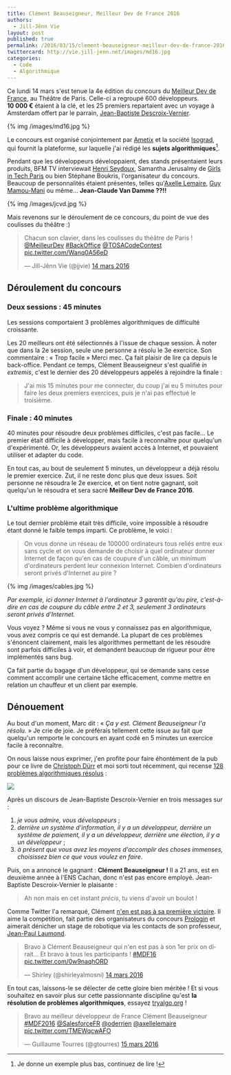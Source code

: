 ```yaml
---
title: Clément Beauseigneur, Meilleur Dev de France 2016
authors:
  - Jill-Jênn Vie
layout: post
published: true
permalink: /2016/03/15/clement-beauseigneur-meilleur-dev-de-france-2016/
twittercard: http://vie.jill-jenn.net/images/md16.jpg
categories:
  - Code
  - Algorithmique
---
```


Ce lundi 14 mars s'est tenue la 4e édition du concours du [Meilleur Dev de France](http://www.meilleurdevdefrance.com), au Théâtre de Paris. Celle-ci a regroupé 600 développeurs. **10 000 €** étaient à la clé, et les 25 premiers repartaient avec un voyage à Amsterdam offert par le parrain, [Jean-Baptiste Descroix-Vernier](https://fr.wikipedia.org/wiki/Rentabiliweb).

{% img /images/md16.jpg %}

Le concours est organisé conjointement par [Ametix](http://www.ametix.com) et la société [Isograd](http://www.isograd.com), qui fournit la plateforme, sur laquelle j'ai rédigé les **sujets algorithmiques**[^1].

 [^1]: Je donne un exemple plus bas, continuez de lire !

Pendant que les développeurs développaient, des stands présentaient leurs produits, BFM TV interviewait [Henri Seydoux](https://fr.wikipedia.org/wiki/Henri_Seydoux), Samantha Jerusalmy de [Girls in Tech Paris](http://gitparis.com/) ou bien Stéphane Boukris, l'organisateur du concours. Beaucoup de personnalités étaient présentes, telles qu'[Axelle Lemaire](https://fr.wikipedia.org/wiki/Axelle_Lemaire), [Guy Mamou-Mani](https://fr.wikipedia.org/wiki/Guy_Mamou-Mani) ou même… **Jean-Claude Van Damme ??!!**

{% img /images/jcvd.jpg %}

Mais revenons sur le déroulement de ce concours, du point de vue des coulisses du théâtre :)

<blockquote class="twitter-tweet" data-lang="fr"><p lang="fr" dir="ltr">Chacun son clavier, dans les coulisses du théâtre de Paris ! <a href="https://twitter.com/MeilleurDev">@MeilleurDev</a> <a href="https://twitter.com/hashtag/BackOffice?src=hash">#BackOffice</a> <a href="https://twitter.com/TOSACodeContest">@TOSACodeContest</a> <a href="https://t.co/Wanq0A56eD">pic.twitter.com/Wanq0A56eD</a></p>&mdash; Jill-Jênn Vie (@jjvie) <a href="https://twitter.com/jjvie/status/709433463062052864">14 mars 2016</a></blockquote> <script async src="//platform.twitter.com/widgets.js" charset="utf-8"></script>

## Déroulement du concours

### Deux sessions : 45 minutes

Les sessions comportaient 3 problèmes algorithmiques de difficulté croissante.

Les 20 meilleurs ont été sélectionnés à l'issue de chaque session. À noter que dans la 2e session, seule une personne a résolu le 3e exercice. Son commentaire : « Trop facile » Merci mec. Ça fait plaisir de lire ça depuis le back-office. Pendant ce temps, Clément Beauseigneur s'est qualifié *in extremis*, c'est le dernier des 20 développeurs appelés à rejoindre la finale :

> J'ai mis 15 minutes pour me connecter, du coup j'ai eu 5 minutes pour faire les deux premiers exercices, puis je n'ai pas effectué le troisième.

### Finale : 40 minutes

40 minutes pour résoudre deux problèmes difficiles, c'est pas facile… Le premier était difficile à développer, mais facile à reconnaître pour quelqu'un d'expérimenté. Or, les développeurs avaient accès à Internet, et pouvaient utiliser et adapter du code.

En tout cas, au bout de seulement 5 minutes, un développeur a déjà résolu le premier exercice. Zut, il ne reste donc plus que deux issues. Soit personne ne résoudra le 2e exercice, et on tient notre gagnant, soit quelqu'un le résoudra et sera sacré **Meilleur Dev de France 2016**.

### L'ultime problème algorithmique

Le tout dernier problème était très difficile, voire impossible à résoudre étant donné le faible temps imparti. Ce problème, le voici :

> On vous donne un réseau de 100000 ordinateurs tous reliés entre eux sans cycle et on vous demande de choisir à quel ordinateur donner Internet de façon qu'en cas de coupure d'un câble, un minimum d'ordinateurs perdent leur connexion Internet. Combien d'ordinateurs seront privés d'Internet au pire ?

{% img /images/cables.jpg %}

*Par exemple, ici donner Internet à l'ordinateur 3 garantit qu'au pire, c'est-à-dire en cas de coupure du câble entre 2 et 3, seulement 3 ordinateurs seront privés d'Internet.*

Vous voyez ? Même si vous ne vous y connaissez pas en algorithmique, vous avez compris ce qui est demandé. La plupart de ces problèmes s'énoncent clairement, mais les algorithmes permettant de les résoudre sont parfois difficiles à voir, et demandent beaucoup de rigueur pour être implémentés sans bug.

Ça fait partie du bagage d'un développeur, qui se demande sans cesse comment accomplir une certaine tâche efficacement, comme mettre en relation un chauffeur et un client par exemple.

## Dénouement

Au bout d'un moment, Marc dit : « *Ça y est. Clément Beauseigneur l'a résolu.* » Je crie de joie. Je préférais tellement cette issue au fait que quelqu'un remporte le concours en ayant codé en 5 minutes un exercice facile à reconnaître.

On nous laisse nous exprimer, j'en profite pour faire éhontément de la pub pour ce livre de [Christoph Dürr](http://www-desir.lip6.fr/~durrc/) et moi sorti tout récemment, qui recense [128 problèmes algorithmiques résolus](http://tryalgo.org) :

<p><a href="http://tryalgo.org"><img src="/images/viedurr.jpg"></a></p>

Après un discours de Jean-Baptiste Descroix-Vernier en trois messages sur :

1. *je vous admire, vous développeurs* ;
2. *derrière un système d'information, il y a un développeur, derrière un système de paiement, il y a un développeur, derrière une élection, il y a un développeur* ;
3. *à présent que vous avez les moyens d'accomplir des choses immenses, choisissez bien ce que vous voulez en faire*.

Puis, on a annoncé le gagnant : **Clément Beauseigneur !** Il a 21 ans, est en deuxième année à l'ENS Cachan, donc n'est pas encore employé. Jean-Baptiste Descroix-Vernier le plaisante :

> Ah non mais en cet instant *précis*, tu viens d'avoir un boulot !

Comme Twitter l'a remarqué, Clément [n'en est pas à sa première victoire](http://www.ens-cachan.fr/version-francaise/actualites/actualites-vie-etudiante/swerc-des-programmeurs-de-l-ens-cachan-classes--337434.kjsp?RH=1189696946665). Il aime la compétition, fait partie des organisateurs du concours [Prologin](http://prologin.org) et aimerait dénicher un stage de robotique via les contacts de son professeur, [Jean-Paul Laumond](http://homepages.laas.fr/jpl/).

<blockquote class="twitter-tweet" data-lang="fr"><p lang="fr" dir="ltr">Bravo à Clément Beauseigneur qui n&#39;en est pas à son 1er prix on dirait... Et bravo à tous les participants ! <a href="https://twitter.com/hashtag/MDF16?src=hash">#MDF16</a> <a href="https://t.co/0w9naqhORD">pic.twitter.com/0w9naqhORD</a></p>&mdash; Shirley (@shirleyalmosni) <a href="https://twitter.com/shirleyalmosni/status/709517329382694912">14 mars 2016</a></blockquote> <script async src="//platform.twitter.com/widgets.js" charset="utf-8"></script>

En tout cas, laissons-le se délecter de cette gloire bien méritée ! Et si vous souhaitez en savoir plus sur cette passionnante discipline qu'est **la résolution de problèmes algorithmiques**, essayez [tryalgo.org](http://tryalgo.org) !

<blockquote class="twitter-tweet" data-lang="fr"><p lang="fr" dir="ltr">Bravo au meilleur développeur de France Clément Beauseigneur <a href="https://twitter.com/hashtag/MDF2016?src=hash">#MDF2016</a> <a href="https://twitter.com/SalesforceFR">@SalesforceFR</a> <a href="https://twitter.com/oderrien">@oderrien</a> <a href="https://twitter.com/axellelemaire">@axellelemaire</a> <a href="https://t.co/TMEWqcwAFO">pic.twitter.com/TMEWqcwAFO</a></p>&mdash; Guillaume Tourres (@gtourres) <a href="https://twitter.com/gtourres/status/709530374699876353">15 mars 2016</a></blockquote> <script async src="//platform.twitter.com/widgets.js" charset="utf-8"></script>
